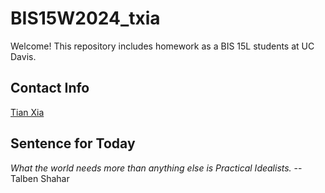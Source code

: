 # BIS15W2024_txia

Welcome! This repository includes homework as a BIS 15L students at UC Davis. 

## **Contact Info**  
[Tian Xia](ttxia@ucdavis.edu)  

## **Sentence for Today**  
_What the world needs more than anything else is Practical Idealists._ --Talben Shahar



